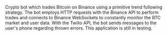 Crypto bot which trades Bitcoin on Binance using a primitive trend following strategy. The bot employs HTTP requests with the Binance API to perform trades and connects to Binance WebSockets to constantly monitor the BTC market and user data. With the Twilio API, the bot sends messages to the user's phone regarding thrown errors. This application is still in testing.
